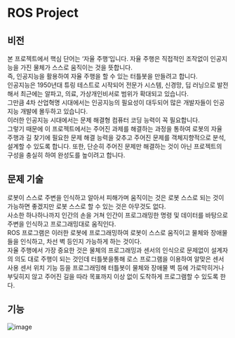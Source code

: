 # ROS Project

## 비전
본 프로젝트에서 핵심 단어는 ‘자율 주행‘입니다. 자율 주행은 직접적인 조작없이 인공지능을 가진 물체가 스스로 움직이는 것을 뜻합니다.   
즉, 인공지능을 활용하여 자율 주행을 할 수 있는 터틀봇을 만들려고 합니다.   
인공지능은 1950년대 튜링 테스트로 시작되어 전문가 시스템, 신경망, 딥 러닝으로 발전해서 최근에는 알파고, 의료, 가상개인비서로 범위가 확대되고 있습니다.   
그만큼 4차 산업혁명 시대에서는 인공지능의 필요성이 대두되어 많은 개발자들이 인공지능 개발에 몰두하고 있습니다.   
이러한 인공지능 시대에서는 문제 해결형 컴퓨터 코딩 능력이 꼭 필요합니다.   
그렇기 때문에 이 프로젝트에서는 주어진 과제를 해결하는 과정을 통하여 로봇의 자율 주행과 길 찾기에 필요한 문제 해결 능력을 갖추고 주어진 문제를 객체지향적으로 분석, 설계할 수 있도록 합니다. 또한, 단순히 주어진 문제만 해결하는 것이 아닌 프로젝트의 구성을 충실히 하여 완성도를 높이려고 합니다.     

## 문제 기술   
로봇이 스스로 주변을 인식하고 알아서 피해가며 움직이는 것은 로봇 스스로 되는 것이 가능하면 좋겠지만 로봇 스스로 할 수 있는 것은 아무것도 없다.   
사소한 하나하나까지 인간의 손을 거쳐 인간이 프로그래밍한 명령 및 데이터를 바탕으로 주변을 인식하고 프로그래밍대로 움직인다.   
ROS 프로그램은 이러한 로봇에 프로그래밍하여 로봇이 스스로 움직이고 물체와 장애물들을 인식하고, 차선 벽 등인지 가능하게 하는 것이다.   
자율 주행에서 가장 중요한 것은 물체의 프로그래밍과 센서의 인식으로 문제없이 설계자의 의도 대로 주행이 되는 것인데 터틀봇을통해 로스 프로그램을 이용하여 알맞은 센서사용 센서 위치 기능 등을 프로그래밍해 터틀봇이 물체와 장애물 벽 등에 가로막히거나 부딪히지 않고 주어진 길을 따라 목표까지 이상 없이 도착하게 프로그램할 수 있도록 한다.   

## 기능   
![image](https://user-images.githubusercontent.com/44607643/103205059-0bd05480-493c-11eb-9f03-b0bcaa478e87.png)   

